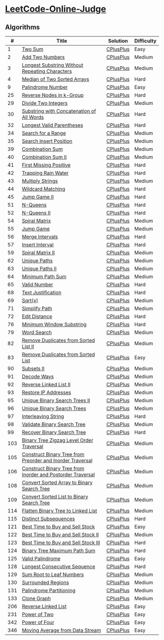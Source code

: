 # [LeetCode-Online-Judge](https://leetcode.com/)

## Algorithms

| # | Title | Solution | Difficulty |
| --- | --- | --- | --- |
| 1 | [Two Sum](https://leetcode.com/problems/two-sum/) | [CPlusPlus](https://github.com/yuanhui-yang/LeetCode-Online-Judge/blob/master/Algorithms/two-sum.cpp) | Easy |
| 2 | [Add Two Numbers](https://leetcode.com/problems/add-two-numbers/submissions/) | [CPlusPlus](https://github.com/yuanhui-yang/LeetCode-Online-Judge/blob/master/Algorithms/add-two-numbers.cpp) | Medium |
| 3 | [Longest Substring Without Repeating Characters](https://leetcode.com/problems/longest-substring-without-repeating-characters/) | [CPlusPlus](https://github.com/yuanhui-yang/LeetCode-Online-Judge/blob/master/Algorithms/longest-substring-without-repeating-characters.cpp)| Medium |
| 4 | [Median of Two Sorted Arrays](https://leetcode.com/problems/median-of-two-sorted-arrays/) | [CPlusPlus](https://github.com/yuanhui-yang/LeetCode-Online-Judge/blob/master/Algorithms/median-of-two-sorted-arrays.cpp) | Hard |
| 9 | [Palindrome Number](https://leetcode.com/problems/palindrome-number/) | [CPlusPlus](https://github.com/yuanhui-yang/LeetCode-Online-Judge/blob/master/Algorithms/palindrome-number.cpp) | Easy |
| 25 | [Reverse Nodes in k-Group](https://leetcode.com/problems/reverse-nodes-in-k-group/) | [CPlusPlus](https://github.com/yuanhui-yang/LeetCode-Online-Judge/blob/master/Algorithms/reverse-nodes-in-k-group.cpp) | Hard |
| 29 | [Divide Two Integers](https://leetcode.com/problems/divide-two-integers/) | [CPlusPlus](https://github.com/yuanhui-yang/LeetCode-Online-Judge/blob/master/Algorithms/divide-two-integers.cpp) | Medium |
| 30 | [Substring with Concatenation of All Words](https://leetcode.com/problems/substring-with-concatenation-of-all-words/) | [CPlusPlus](https://github.com/yuanhui-yang/LeetCode-Online-Judge/blob/master/Algorithms/substring-with-concatenation-of-all-words.cpp) | Hard |
| 32 | [Longest Valid Parentheses](https://leetcode.com/problems/longest-valid-parentheses/) | [CPlusPlus](https://github.com/yuanhui-yang/LeetCode-Online-Judge/blob/master/Algorithms/longest-valid-parentheses.cpp) | Hard |
| 34 | [Search for a Range](https://leetcode.com/problems/search-for-a-range/) | [CPlusPlus](https://github.com/yuanhui-yang/LeetCode-Online-Judge/blob/master/Algorithms/search-for-a-range.cpp) | Medium |
| 35 | [Search Insert Position](https://leetcode.com/problems/search-insert-position/) | [CPlusPlus](https://github.com/yuanhui-yang/LeetCode-Online-Judge/blob/master/Algorithms/search-insert-position.cpp) | Medium |
| 39 | [Combination Sum](https://leetcode.com/problems/combination-sum/) | [CPlusPlus](https://github.com/yuanhui-yang/LeetCode-Online-Judge/blob/master/Algorithms/combination-sum.cpp) | Medium |
| 40 | [Combination Sum II](https://leetcode.com/problems/combination-sum-ii/) | [CPlusPlus](https://github.com/yuanhui-yang/LeetCode-Online-Judge/blob/master/Algorithms/combination-sum-ii.cpp) | Medium |
| 41 | [First Missing Positive](https://leetcode.com/problems/first-missing-positive/) | [CPlusPlus](https://github.com/yuanhui-yang/LeetCode-Online-Judge/blob/master/Algorithms/first-missing-positive.cpp) | Hard |
| 42 | [Trapping Rain Water](https://leetcode.com/problems/trapping-rain-water/) | [CPlusPlus](https://github.com/yuanhui-yang/LeetCode-Online-Judge/blob/master/Algorithms/trapping-rain-water.cpp) | Hard |
| 43 | [Multiply Strings](https://leetcode.com/problems/multiply-strings/) | [CPlusPlus](https://github.com/yuanhui-yang/LeetCode-Online-Judge/blob/master/Algorithms/multiply-strings.cpp) | Medium |
| 44 | [Wildcard Matching](https://leetcode.com/problems/wildcard-matching/) | [CPlusPlus](https://github.com/yuanhui-yang/LeetCode-Online-Judge/blob/master/Algorithms/wildcard-matching.cpp) | Hard |
| 45 | [Jump Game II](https://leetcode.com/problems/jump-game-ii/) | [CPlusPlus](https://github.com/yuanhui-yang/LeetCode-Online-Judge/blob/master/Algorithms/jump-game-ii.cpp) | Hard |
| 51 | [N-Queens](https://leetcode.com/problems/n-queens/) | [CPlusPlus](https://github.com/yuanhui-yang/LeetCode-Online-Judge/blob/master/Algorithms/n-queens.cpp) | Hard |
| 52 | [N-Queens II](https://leetcode.com/problems/n-queens-ii/) | [CPlusPlus](https://github.com/yuanhui-yang/LeetCode-Online-Judge/blob/master/Algorithms/n-queens-ii.cpp) | Hard |
| 54 | [Spiral Matrix](https://leetcode.com/problems/spiral-matrix/) | [CPlusPlus](https://github.com/yuanhui-yang/LeetCode-Online-Judge/blob/master/Algorithms/spiral-matrix.cpp) | Medium |
| 55 | [Jump Game](https://leetcode.com/problems/jump-game/) | [CPlusPlus](https://github.com/yuanhui-yang/LeetCode-Online-Judge/blob/master/Algorithms/jump-game.cpp) | Medium |
| 56 | [Merge Intervals](https://leetcode.com/problems/merge-intervals/) | [CPlusPlus](https://github.com/yuanhui-yang/LeetCode-Online-Judge/blob/master/Algorithms/merge-intervals.cpp) | Hard |
| 57 | [Insert Interval](https://leetcode.com/problems/insert-interval/) | [CPlusPlus](https://github.com/yuanhui-yang/LeetCode-Online-Judge/blob/master/Algorithms/insert-interval.cpp) | Hard |
| 59 | [Spiral Matrix II](https://leetcode.com/problems/spiral-matrix-ii/) | [CPlusPlus](https://github.com/yuanhui-yang/LeetCode-Online-Judge/blob/master/Algorithms/spiral-matrix-ii.cpp) | Medium |
| 62 | [Unique Paths](https://leetcode.com/problems/unique-paths/) | [CPlusPlus](https://github.com/yuanhui-yang/LeetCode-Online-Judge/blob/master/Algorithms/unique-paths.cpp) | Medium |
| 63 | [Unique Paths II](https://leetcode.com/problems/unique-paths-ii/) | [CPlusPlus](https://github.com/yuanhui-yang/LeetCode-Online-Judge/blob/master/Algorithms/unique-paths-ii.cpp) | Medium |
| 64 | [Minimum Path Sum](https://leetcode.com/problems/minimum-path-sum/) | [CPlusPlus](https://github.com/yuanhui-yang/LeetCode-Online-Judge/blob/master/Algorithms/minimum-path-sum.cpp) | Medium |
| 65 | [Valid Number](https://leetcode.com/problems/valid-number/) | [CPlusPlus](https://github.com/yuanhui-yang/LeetCode-Online-Judge/blob/master/Algorithms/valid-number.cpp) | Hard |
| 68 | [Text Justification](https://leetcode.com/problems/text-justification/) | [CPlusPlus](https://github.com/yuanhui-yang/LeetCode-Online-Judge/blob/master/Algorithms/text-justification.cpp) | Hard |
| 69 | [Sqrt(x)](https://leetcode.com/problems/sqrtx/) | [CPlusPlus](https://github.com/yuanhui-yang/LeetCode-Online-Judge/blob/master/Algorithms/sqrtx.cpp) | Medium |
| 71 | [Simplify Path](https://leetcode.com/problems/simplify-path/) | [CPlusPlus](https://github.com/yuanhui-yang/LeetCode-Online-Judge/blob/master/Algorithms/simplify-path.cpp) | Medium |
| 72 | [Edit Distance](https://leetcode.com/problems/edit-distance/) | [CPlusPlus](https://github.com/yuanhui-yang/LeetCode-Online-Judge/blob/master/Algorithms/edit-distance.cpp) | Hard |
| 76 | [Minimum Window Substring](https://leetcode.com/problems/minimum-window-substring/) | [CPlusPlus](https://github.com/yuanhui-yang/LeetCode-Online-Judge/blob/master/Algorithms/minimum-window-substring.cpp) | Hard |
| 79 | [Word Search](https://leetcode.com/problems/word-search/) | [CPlusPlus](https://github.com/yuanhui-yang/LeetCode-Online-Judge/blob/master/Algorithms/word-search.cpp) | Medium |
| 82 | [Remove Duplicates from Sorted List II](https://leetcode.com/problems/remove-duplicates-from-sorted-list-ii/) | [CPlusPlus](https://github.com/yuanhui-yang/LeetCode-Online-Judge/blob/master/Algorithms/remove-duplicates-from-sorted-list-ii.cpp) | Medium |
| 83 | [Remove Duplicates from Sorted List](https://leetcode.com/problems/remove-duplicates-from-sorted-list/) | [CPlusPlus](https://github.com/yuanhui-yang/LeetCode-Online-Judge/blob/master/Algorithms/remove-duplicates-from-sorted-list.cpp) | Easy |
| 90 | [Subsets II](https://leetcode.com/problems/subsets-ii/) | [CPlusPlus](https://github.com/yuanhui-yang/LeetCode-Online-Judge/blob/master/Algorithms/subsets-ii.cpp) | Medium |
| 91 | [Decode Ways](https://leetcode.com/problems/decode-ways/) | [CPlusPlus](https://github.com/yuanhui-yang/LeetCode-Online-Judge/blob/master/Algorithms/decode-ways.cpp) | Medium |
| 92 | [Reverse Linked List II](https://leetcode.com/problems/reverse-linked-list-ii/) | [CPlusPlus](https://github.com/yuanhui-yang/LeetCode-Online-Judge/blob/master/Algorithms/reverse-linked-list-ii.cpp) | Medium |
| 93 | [Restore IP Addresses](https://leetcode.com/problems/restore-ip-addresses/) | [CPlusPlus](https://github.com/yuanhui-yang/LeetCode-Online-Judge/blob/master/Algorithms/restore-ip-addresses.cpp) | Medium |
| 95 | [Unique Binary Search Trees II](https://leetcode.com/problems/unique-binary-search-trees-ii/) | [CPlusPlus](https://github.com/yuanhui-yang/LeetCode-Online-Judge/blob/master/Algorithms/unique-binary-search-trees-ii.cpp) | Medium |
| 96 | [Unique Binary Search Trees](https://leetcode.com/problems/unique-binary-search-trees/) | [CPlusPlus](https://github.com/yuanhui-yang/LeetCode-Online-Judge/blob/master/Algorithms/unique-binary-search-trees.cpp) | Medium |
| 97 | [Interleaving String](https://leetcode.com/problems/interleaving-string/) | [CPlusPlus](https://github.com/yuanhui-yang/LeetCode-Online-Judge/blob/master/Algorithms/interleaving-string.cpp) | Hard |
| 98 | [Validate Binary Search Tree](https://leetcode.com/problems/validate-binary-search-tree/) | [CPlusPlus](https://github.com/yuanhui-yang/LeetCode-Online-Judge/blob/master/Algorithms/validate-binary-search-tree.cpp) | Medium |
| 99 | [Recover Binary Search Tree](https://leetcode.com/problems/recover-binary-search-tree/) | [CPlusPlus](https://github.com/yuanhui-yang/LeetCode-Online-Judge/blob/master/Algorithms/recover-binary-search-tree.cpp) | Hard |
| 103 | [Binary Tree Zigzag Level Order Traversal](https://leetcode.com/problems/binary-tree-zigzag-level-order-traversal/) | [CPlusPlus](https://github.com/yuanhui-yang/LeetCode-Online-Judge/blob/master/Algorithms/binary-tree-zigzag-level-order-traversal.cpp) | Medium |
| 105 | [Construct Binary Tree from Preorder and Inorder Traversal](https://leetcode.com/problems/construct-binary-tree-from-preorder-and-inorder-traversal/) | [CPlusPlus](https://github.com/yuanhui-yang/LeetCode-Online-Judge/blob/master/Algorithms/construct-binary-tree-from-preorder-and-inorder-traversal.cpp) | Medium |
| 106 | [Construct Binary Tree from Inorder and Postorder Traversal](https://leetcode.com/problems/construct-binary-tree-from-inorder-and-postorder-traversal/) | [CPlusPlus](https://github.com/yuanhui-yang/LeetCode-Online-Judge/blob/master/Algorithms/construct-binary-tree-from-inorder-and-postorder-traversal.cpp) | Medium |
| 108 | [Convert Sorted Array to Binary Search Tree](https://leetcode.com/problems/convert-sorted-array-to-binary-search-tree/) | [CPlusPlus](https://github.com/yuanhui-yang/LeetCode-Online-Judge/blob/master/Algorithms/convert-sorted-array-to-binary-search-tree.cpp) | Medium |
| 109 | [Convert Sorted List to Binary Search Tree](https://leetcode.com/problems/convert-sorted-list-to-binary-search-tree/) | [CPlusPlus](https://github.com/yuanhui-yang/LeetCode-Online-Judge/blob/master/Algorithms/convert-sorted-list-to-binary-search-tree.cpp) | Medium |
| 114 | [Flatten Binary Tree to Linked List](https://leetcode.com/problems/flatten-binary-tree-to-linked-list/) | [CPlusPlus](https://github.com/yuanhui-yang/LeetCode-Online-Judge/blob/master/Algorithms/flatten-binary-tree-to-linked-list.cpp) | Medium |
| 115 | [Distinct Subsequences](https://leetcode.com/problems/distinct-subsequences/) | [CPlusPlus](https://github.com/yuanhui-yang/LeetCode-Online-Judge/blob/master/Algorithms/distinct-subsequences.cpp) | Hard |
| 121 | [Best Time to Buy and Sell Stock](https://leetcode.com/problems/best-time-to-buy-and-sell-stock/) | [CPlusPlus](https://github.com/yuanhui-yang/LeetCode-Online-Judge/blob/master/Algorithms/best-time-to-buy-and-sell-stock.cpp) | Easy |
| 122 | [Best Time to Buy and Sell Stock II](https://leetcode.com/problems/best-time-to-buy-and-sell-stock-ii/) | [CPlusPlus](https://github.com/yuanhui-yang/LeetCode-Online-Judge/blob/master/Algorithms/best-time-to-buy-and-sell-stock-ii.cpp) | Medium |
| 123 | [Best Time to Buy and Sell Stock III](https://leetcode.com/problems/best-time-to-buy-and-sell-stock-iii/) | [CPlusPlus](https://github.com/yuanhui-yang/LeetCode-Online-Judge/blob/master/Algorithms/best-time-to-buy-and-sell-stock-iii.cpp) | Hard |
| 124 | [Binary Tree Maximum Path Sum](https://leetcode.com/problems/binary-tree-maximum-path-sum/) | [CPlusPlus](https://github.com/yuanhui-yang/LeetCode-Online-Judge/blob/master/Algorithms/binary-tree-maximum-path-sum.cpp) | Hard |
| 125 | [Valid Palindrome](https://leetcode.com/problems/valid-palindrome/) | [CPlusPlus](https://github.com/yuanhui-yang/LeetCode-Online-Judge/blob/master/Algorithms/valid-palindrome.cpp) | Easy |
| 128 | [Longest Consecutive Sequence](https://leetcode.com/problems/longest-consecutive-sequence/) | [CPlusPlus](https://github.com/yuanhui-yang/LeetCode-Online-Judge/blob/master/Algorithms/longest-consecutive-sequence.cpp) | Hard |
| 129 | [Sum Root to Leaf Numbers](https://leetcode.com/problems/sum-root-to-leaf-numbers/) | [CPlusPlus](https://github.com/yuanhui-yang/LeetCode-Online-Judge/blob/master/Algorithms/sum-root-to-leaf-numbers.cpp) | Medium |
| 130 | [Surrounded Regions](https://leetcode.com/problems/surrounded-regions/) | [CPlusPlus](https://github.com/yuanhui-yang/LeetCode-Online-Judge/blob/master/Algorithms/surrounded-regions.cpp) | Medium |
| 131 | [Palindrome Partitioning](https://leetcode.com/problems/palindrome-partitioning/) | [CPlusPlus](https://github.com/yuanhui-yang/LeetCode-Online-Judge/blob/master/Algorithms/palindrome-partitioning.cpp) | Medium |
| 133 | [Clone Graph](https://leetcode.com/problems/clone-graph/) | [CPlusPlus](https://github.com/yuanhui-yang/LeetCode-Online-Judge/blob/master/Algorithms/clone-graph.cpp) | Medium |
| 206 | [Reverse Linked List](https://leetcode.com/problems/reverse-linked-list/) | [CPlusPlus](https://github.com/yuanhui-yang/LeetCode-Online-Judge/blob/master/Algorithms/reverse-linked-list.cpp) | Easy |
| 231 | [Power of Two](https://leetcode.com/problems/power-of-two/) | [CPlusPlus](https://github.com/yuanhui-yang/LeetCode-Online-Judge/blob/master/Algorithms/power-of-two.cpp) | Easy |
| 342 | [Power of Four](https://leetcode.com/problems/power-of-four/) | [CPlusPlus](https://github.com/yuanhui-yang/LeetCode-Online-Judge/blob/master/Algorithms/power-of-four.cpp) | Easy |
| 346 | [Moving Average from Data Stream](https://leetcode.com/problems/moving-average-from-data-stream/) | [CPlusPlus](https://github.com/yuanhui-yang/LeetCode-Online-Judge/blob/master/Algorithms/moving-average-from-data-stream.cpp) | Easy |